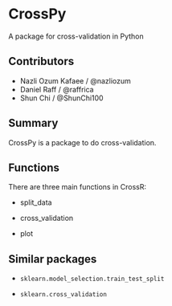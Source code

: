 # CrossPy
A package for cross-validation in Python

## Contributors

* Nazli Ozum Kafaee / @nazliozum
* Daniel Raff / @raffrica
* Shun Chi / @ShunChi100

## Summary

CrossPy is a package to do cross-validation. 

## Functions

There are three main functions in CrossR:

- split_data

- cross_validation

- plot

## Similar packages

- `sklearn.model_selection.train_test_split`

- `sklearn.cross_validation`